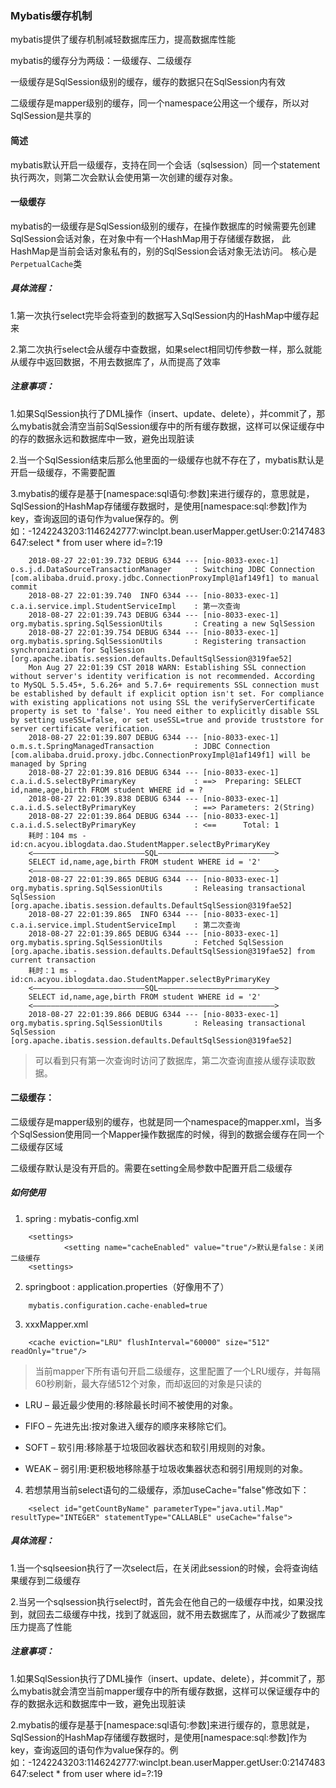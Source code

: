 ### Mybatis缓存机制

mybatis提供了缓存机制减轻数据库压力，提高数据库性能

mybatis的缓存分为两级：一级缓存、二级缓存

一级缓存是SqlSession级别的缓存，缓存的数据只在SqlSession内有效

二级缓存是mapper级别的缓存，同一个namespace公用这一个缓存，所以对SqlSession是共享的
#### 简述

mybatis默认开启一级缓存，支持在同一个会话（sqlsession）同一个statement执行两次，则第二次会默认会使用第一次创建的缓存对象。

#### 一级缓存
mybatis的一级缓存是SqlSession级别的缓存，在操作数据库的时候需要先创建SqlSession会话对象，在对象中有一个HashMap用于存储缓存数据，
此HashMap是当前会话对象私有的，别的SqlSession会话对象无法访问。
核心是`PerpetualCache`类

##### 具体流程：

1.第一次执行select完毕会将查到的数据写入SqlSession内的HashMap中缓存起来

2.第二次执行select会从缓存中查数据，如果select相同切传参数一样，那么就能从缓存中返回数据，不用去数据库了，从而提高了效率

##### 注意事项：

1.如果SqlSession执行了DML操作（insert、update、delete），并commit了，那么mybatis就会清空当前SqlSession缓存中的所有缓存数据，这样可以保证缓存中的存的数据永远和数据库中一致，避免出现脏读

2.当一个SqlSession结束后那么他里面的一级缓存也就不存在了，mybatis默认是开启一级缓存，不需要配置

3.mybatis的缓存是基于[namespace:sql语句:参数]来进行缓存的，意思就是，SqlSession的HashMap存储缓存数据时，是使用[namespace:sql:参数]作为key，查询返回的语句作为value保存的。例如：-1242243203:1146242777:winclpt.bean.userMapper.getUser:0:2147483647:select * from user where id=?:19

```
    2018-08-27 22:01:39.732 DEBUG 6344 --- [nio-8033-exec-1] o.s.j.d.DataSourceTransactionManager     : Switching JDBC Connection [com.alibaba.druid.proxy.jdbc.ConnectionProxyImpl@1af149f1] to manual commit
    2018-08-27 22:01:39.740  INFO 6344 --- [nio-8033-exec-1] c.a.i.service.impl.StudentServiceImpl    : 第一次查询
    2018-08-27 22:01:39.743 DEBUG 6344 --- [nio-8033-exec-1] org.mybatis.spring.SqlSessionUtils       : Creating a new SqlSession
    2018-08-27 22:01:39.754 DEBUG 6344 --- [nio-8033-exec-1] org.mybatis.spring.SqlSessionUtils       : Registering transaction synchronization for SqlSession [org.apache.ibatis.session.defaults.DefaultSqlSession@319fae52]
    Mon Aug 27 22:01:39 CST 2018 WARN: Establishing SSL connection without server's identity verification is not recommended. According to MySQL 5.5.45+, 5.6.26+ and 5.7.6+ requirements SSL connection must be established by default if explicit option isn't set. For compliance with existing applications not using SSL the verifyServerCertificate property is set to 'false'. You need either to explicitly disable SSL by setting useSSL=false, or set useSSL=true and provide truststore for server certificate verification.
    2018-08-27 22:01:39.807 DEBUG 6344 --- [nio-8033-exec-1] o.m.s.t.SpringManagedTransaction         : JDBC Connection [com.alibaba.druid.proxy.jdbc.ConnectionProxyImpl@1af149f1] will be managed by Spring
    2018-08-27 22:01:39.816 DEBUG 6344 --- [nio-8033-exec-1] c.a.i.d.S.selectByPrimaryKey             : ==>  Preparing: SELECT id,name,age,birth FROM student WHERE id = ? 
    2018-08-27 22:01:39.838 DEBUG 6344 --- [nio-8033-exec-1] c.a.i.d.S.selectByPrimaryKey             : ==> Parameters: 2(String)
    2018-08-27 22:01:39.864 DEBUG 6344 --- [nio-8033-exec-1] c.a.i.d.S.selectByPrimaryKey             : <==      Total: 1
    耗时：104 ms - id:cn.acyou.iblogdata.dao.StudentMapper.selectByPrimaryKey
    <—————————————————————————SQL——————————————————————————>
    SELECT id,name,age,birth FROM student WHERE id = '2'
    <——————————————————————————————————————————————————————>
    2018-08-27 22:01:39.865 DEBUG 6344 --- [nio-8033-exec-1] org.mybatis.spring.SqlSessionUtils       : Releasing transactional SqlSession [org.apache.ibatis.session.defaults.DefaultSqlSession@319fae52]
    2018-08-27 22:01:39.865  INFO 6344 --- [nio-8033-exec-1] c.a.i.service.impl.StudentServiceImpl    : 第二次查询
    2018-08-27 22:01:39.865 DEBUG 6344 --- [nio-8033-exec-1] org.mybatis.spring.SqlSessionUtils       : Fetched SqlSession [org.apache.ibatis.session.defaults.DefaultSqlSession@319fae52] from current transaction
    耗时：1 ms - id:cn.acyou.iblogdata.dao.StudentMapper.selectByPrimaryKey
    <—————————————————————————SQL——————————————————————————>
    SELECT id,name,age,birth FROM student WHERE id = '2'
    <——————————————————————————————————————————————————————>
    2018-08-27 22:01:39.866 DEBUG 6344 --- [nio-8033-exec-1] org.mybatis.spring.SqlSessionUtils       : Releasing transactional SqlSession [org.apache.ibatis.session.defaults.DefaultSqlSession@319fae52]

```

> 可以看到只有第一次查询时访问了数据库，第二次查询直接从缓存读取数据。

#### 二级缓存：

二级缓存是mapper级别的缓存，也就是同一个namespace的mapper.xml，当多个SqlSession使用同一个Mapper操作数据库的时候，得到的数据会缓存在同一个二级缓存区域

二级缓存默认是没有开启的。需要在setting全局参数中配置开启二级缓存

##### 如何使用
1. spring : mybatis-config.xml
```
    <settings>
            <setting name="cacheEnabled" value="true"/>默认是false：关闭二级缓存
    <settings>
```

2. springboot : application.properties（好像用不了）
```
    mybatis.configuration.cache-enabled=true
```

3. xxxMapper.xml
```
    <cache eviction="LRU" flushInterval="60000" size="512" readOnly="true"/>
```

> 当前mapper下所有语句开启二级缓存，这里配置了一个LRU缓存，并每隔60秒刷新，最大存储512个对象，而却返回的对象是只读的


 - LRU – 最近最少使用的:移除最长时间不被使用的对象。

 - FIFO – 先进先出:按对象进入缓存的顺序来移除它们。

 - SOFT – 软引用:移除基于垃圾回收器状态和软引用规则的对象。

 - WEAK – 弱引用:更积极地移除基于垃圾收集器状态和弱引用规则的对象。

4. 若想禁用当前select语句的二级缓存，添加useCache="false"修改如下：
```
    <select id="getCountByName" parameterType="java.util.Map" resultType="INTEGER" statementType="CALLABLE" useCache="false">
```

##### 具体流程：

1.当一个sqlseesion执行了一次select后，在关闭此session的时候，会将查询结果缓存到二级缓存

2.当另一个sqlsession执行select时，首先会在他自己的一级缓存中找，如果没找到，就回去二级缓存中找，找到了就返回，就不用去数据库了，从而减少了数据库压力提高了性能　

##### 注意事项：

1.如果SqlSession执行了DML操作（insert、update、delete），并commit了，那么mybatis就会清空当前mapper缓存中的所有缓存数据，这样可以保证缓存中的存的数据永远和数据库中一致，避免出现脏读

2.mybatis的缓存是基于[namespace:sql语句:参数]来进行缓存的，意思就是，SqlSession的HashMap存储缓存数据时，是使用[namespace:sql:参数]作为key，查询返回的语句作为value保存的。例如：-1242243203:1146242777:winclpt.bean.userMapper.getUser:0:2147483647:select * from user where id=?:19




